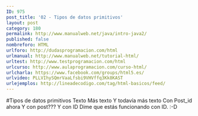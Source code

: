```yaml
---
ID: 975
post_title: '02 - Tipos de datos primitivos'
layout: post
category: 180
permalink: http://www.manualweb.net/java/intro-java2/
published: false
nombreforo: HTML
urlforo: http://dudasprogramacion.com/html
urlmanual: http://www.manualweb.net/tutorial-html/
urltest: http://www.testprogramacion.com/html
urlcurso: http://www.aulaprogramacion.com/curso-html/
urlcharla: https://www.facebook.com/groups/html5.es/
urlvideo: PLLVIhySQmrVaaLfsbi9VHVffq3Kk8KAST
urlejemplos: http://lineadecodigo.com/tag/html-basicos/feed/
---
```


#Tipos de datos primitivos
Texto
Más texto
Y todavía más texto
Con Post_id ahora
Y con post???
Y con ID
Dime que estás funcionando con ID. :-D